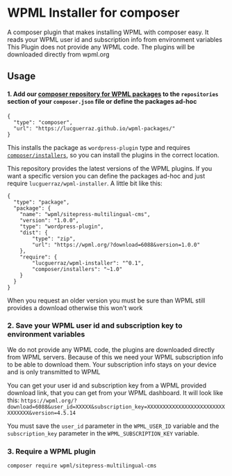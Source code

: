 # WPML Installer for composer
A composer plugin that makes installing WPML with composer easy.
It reads your WPML user id and subscription info from environment variables
This Plugin does not provide any WPML code. The plugins will be downloaded directly from wpml.org

## Usage

#### 1. Add our [composer repository for WPML packages](https://github.com/lucguerraz/wpml-packages) to the `repositories` section of your `composer.json` file or define the packages ad-hoc
```
{
  "type": "composer",
  "url": "https://lucguerraz.github.io/wpml-packages/"
}
```
This installs the package as `wordpress-plugin` type and requires [`composer/installers`](https://packagist.org/packages/composer/installers), so you can install the plugins in the correct location.

This repository provides the latest versions of the WPML plugins. If you want a specific version you can define the packages ad-hoc and just require `lucguerraz/wpml-installer`. A little bit like this:

```
{
  "type": "package",
  "package": {
    "name": "wpml/sitepress-multilingual-cms",
    "version": "1.0.0",
    "type": "wordpress-plugin",
    "dist": {
        "type": "zip",
        "url": "https://wpml.org/?download=6088&version=1.0.0"
    },
    "require": {
        "lucguerraz/wpml-installer": "^0.1",
        "composer/installers": "~1.0"
    }
  }
}
```
When you request an older version you must be sure than WPML still provides a download otherwise this won't work

### 2. Save your WPML user id and subscription key to environment variables

We do not provide any WPML code, the plugins are downloaded directly from WPML servers. Because of this we need your WPML subscription info to be able to download them. Your subscription info stays on your device and is only transmitted to WPML

You can get your user id and subscription key from a WPML provided download link, that you can get from your WPML dashboard. It will look like this:
`https://wpml.org/?download=6088&user_id=XXXXX&subscription_key=XXXXXXXXXXXXXXXXXXXXXXXXXXXXXXXX&version=4.5.14`

You must save the `user_id` parameter in the `WPML_USER_ID` variable and the `subscription_key` parameter in the `WPML_SUBSCRIPTION_KEY` variable.

### 3. Require a WPML plugin

`composer require wpml/sitepress-multilingual-cms`
